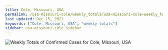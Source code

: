 ```yaml
---
title: Cole, Missouri, USA
permalink: /usa-missouri-cole/weekly_totals/usa-missouri-cole-weekly_totals.html
last_updated: Dec 15, 2021
keywords: ["Cole, Missouri, USA", "weekly totals"]
sidebar: usa-missouri-cole_sidebar
---
```


![Weekly Totals of Confirmed Cases for Cole, Missouri, USA](/covid_tracker/images/graphs/usa-missouri-cole-weekly_totals_graph.png)

